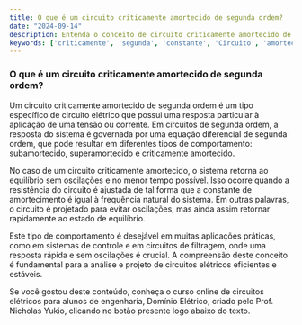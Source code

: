 ```yaml
---
title: O que é um circuito criticamente amortecido de segunda ordem?
date: "2024-09-14"
description: Entenda o conceito de circuito criticamente amortecido de segunda ordem e sua importância em circuitos elétricos.
keywords: ['criticamente', 'segunda', 'constante', 'Circuito', 'amortecida', 'Resolução', 'Tensão']
---
```


### O que é um circuito criticamente amortecido de segunda ordem?

Um circuito criticamente amortecido de segunda ordem é um tipo específico de circuito elétrico que possui uma resposta particular à aplicação de uma tensão ou corrente. Em circuitos de segunda ordem, a resposta do sistema é governada por uma equação diferencial de segunda ordem, que pode resultar em diferentes tipos de comportamento: subamortecido, superamortecido e criticamente amortecido.

No caso de um circuito criticamente amortecido, o sistema retorna ao equilíbrio sem oscilações e no menor tempo possível. Isso ocorre quando a resistência do circuito é ajustada de tal forma que a constante de amortecimento é igual à frequência natural do sistema. Em outras palavras, o circuito é projetado para evitar oscilações, mas ainda assim retornar rapidamente ao estado de equilíbrio.

Este tipo de comportamento é desejável em muitas aplicações práticas, como em sistemas de controle e em circuitos de filtragem, onde uma resposta rápida e sem oscilações é crucial. A compreensão deste conceito é fundamental para a análise e projeto de circuitos elétricos eficientes e estáveis.

Se você gostou deste conteúdo, conheça o curso online de circuitos elétricos para alunos de engenharia, Domínio Elétrico, criado pelo Prof. Nicholas Yukio, clicando no botão presente logo abaixo do texto.